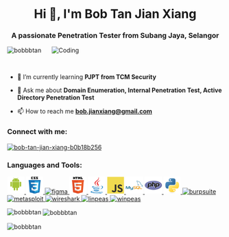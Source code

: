 
<h1 align="center">Hi 👋, I'm Bob Tan Jian Xiang</h1>
<h3 align="center">A passionate Penetration Tester from Subang Jaya, Selangor</h3>
<img align = "right" alt= "Coding" width = "400" src = "https://gifdb.com/images/thumbnail/minion-on-a-computer-typing-an-update-ayy35i07gfxhyftv.gif">

<p align="left"> <img src="https://komarev.com/ghpvc/?username=bobbbtan&label=Profile%20views&color=0e75b6&style=flat" alt="bobbbtan" /> </p>

<p align="left"> <a href="https://twitter.com/" target="blank"><img src="https://img.shields.io/twitter/follow/?logo=twitter&style=for-the-badge" alt="" /></a> </p>

- 🌱 I’m currently learning **PJPT from TCM Security**

- 💬 Ask me about **Domain Enumeration, Internal Penetration Test, Active Directory Penetration Test**

- 📫 How to reach me **bob.jianxiang@gmail.com**

<h3 align="left">Connect with me:</h3>
<p align="left">
<a href="https://linkedin.com/in/bob-tan-jian-xiang-b0b18b256" target="blank"><img align="center" src="https://raw.githubusercontent.com/rahuldkjain/github-profile-readme-generator/master/src/images/icons/Social/linked-in-alt.svg" alt="bob-tan-jian-xiang-b0b18b256" height="30" width="40" /></a>
</p>

<h3 align="left">Languages and Tools:</h3>
<p align="left"> 
  <a href="https://developer.android.com" target="_blank" rel="noreferrer"> 
    <img src="https://raw.githubusercontent.com/devicons/devicon/master/icons/android/android-original-wordmark.svg" alt="android" width="40" height="40"/> 
  </a> 
  <a href="https://www.w3schools.com/css/" target="_blank" rel="noreferrer"> 
    <img src="https://raw.githubusercontent.com/devicons/devicon/master/icons/css3/css3-original-wordmark.svg" alt="css3" width="40" height="40"/> 
  </a> 
  <a href="https://www.figma.com/" target="_blank" rel="noreferrer"> 
    <img src="https://www.vectorlogo.zone/logos/figma/figma-icon.svg" alt="figma" width="40" height="40"/> 
  </a> 
  <a href="https://www.w3.org/html/" target="_blank" rel="noreferrer"> 
    <img src="https://raw.githubusercontent.com/devicons/devicon/master/icons/html5/html5-original-wordmark.svg" alt="html5" width="40" height="40"/> 
  </a> 
  <a href="https://www.java.com" target="_blank" rel="noreferrer"> 
    <img src="https://raw.githubusercontent.com/devicons/devicon/master/icons/java/java-original.svg" alt="java" width="40" height="40"/> 
  </a> 
  <a href="https://developer.mozilla.org/en-US/docs/Web/JavaScript" target="_blank" rel="noreferrer"> 
    <img src="https://raw.githubusercontent.com/devicons/devicon/master/icons/javascript/javascript-original.svg" alt="javascript" width="40" height="40"/> 
  </a> 
  <a href="https://www.mysql.com/" target="_blank" rel="noreferrer"> 
    <img src="https://raw.githubusercontent.com/devicons/devicon/master/icons/mysql/mysql-original-wordmark.svg" alt="mysql" width="40" height="40"/> 
  </a> 
  <a href="https://www.php.net" target="_blank" rel="noreferrer"> 
    <img src="https://raw.githubusercontent.com/devicons/devicon/master/icons/php/php-original.svg" alt="php" width="40" height="40"/> 
  </a> 
  <a href="https://www.python.org" target="_blank" rel="noreferrer"> 
    <img src="https://raw.githubusercontent.com/devicons/devicon/master/icons/python/python-original.svg" alt="python" width="40" height="40"/> 
  </a> 
  <a href="https://portswigger.net/burp" target="_blank" rel="noreferrer"> 
    <img src="[https://upload.wikimedia.org/wikipedia/commons/5/53/Burp_Suite_Logo.png](https://w7.pngwing.com/pngs/276/718/png-transparent-burp-suite-alt-macos-bigsur-icon.png)" alt="burpsuite" width="40" height="40"/> 
  </a> 
  <a href="https://www.metasploit.com/" target="_blank" rel="noreferrer"> 
    <img src="https://upload.wikimedia.org/wikipedia/commons/3/37/Metasploit_logo.png" alt="metasploit" width="40" height="40"/> 
  </a> 
  <a href="https://www.wireshark.org/" target="_blank" rel="noreferrer"> 
    <img src="https://upload.wikimedia.org/wikipedia/commons/d/db/Wireshark_icon.svg" alt="wireshark" width="40" height="40"/> 
  </a>  
  <a href="https://github.com/carlospolop/PEASS-ng" target="_blank" rel="noreferrer"> 
    <img src="https://www.vectorlogo.zone/logos/github/github-icon.svg" alt="linpeas" width="40" height="40"/> 
  </a> 
  <a href="https://github.com/carlospolop/PEASS-ng" target="_blank" rel="noreferrer"> 
    <img src="https://www.vectorlogo.zone/logos/github/github-icon.svg" alt="winpeas" width="40" height="40"/> 
  </a> 
</p>


<p><img align="left" src="https://github-readme-stats.vercel.app/api/top-langs?username=bobbbtan&show_icons=true&locale=en&layout=compact" alt="bobbbtan" /></p>

<p>&nbsp;<img align="center" src="https://github-readme-stats.vercel.app/api?username=bobbbtan&show_icons=true&locale=en" alt="bobbbtan" /></p>

<p><img align="center" src="https://github-readme-streak-stats.herokuapp.com/?user=bobbbtan&" alt="bobbbtan" /></p>
